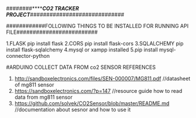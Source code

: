 ########*******************CO2 TRACKER PROJECT***************#############################

############FOLLOWING THINGS TO BE INSTALLED FOR RUNNING API FILE######################### 

 1.FLASK pip install flask 
 2.CORS pip install flask-cors
 3.SQLALCHEMY  pip install flask-sqlalchemy
 4.mysql or xampp installed 
 5.pip install mysql-connector-python

#ARDUINO COLLECT DATA FROM co2 SENSOR REFERENCES
 1. http://sandboxelectronics.com/files/SEN-000007/MG811.pdf   //datasheet of mg811 sensor 
 2. https://sandboxelectronics.com/?p=147                      //resource guide how to read data from mg811 sensor
 2. https://github.com/solvek/CO2Sensor/blob/master/README.md   //documentation about sesnor and how to use it
 

